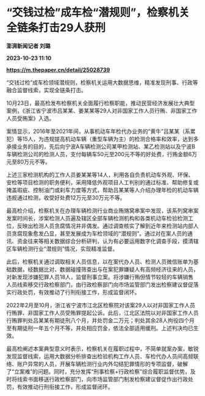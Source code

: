 # “交钱过检”成车检“潜规则”，检察机关全链条打击29人获刑
**澎湃新闻记者 刘璐**

**2023-10-23 11:10**

**https://m.thepaper.cn/detail/25028739**

“交钱过检”成车检领域潜规则，检察机关运用大数据思维，精准发现刑事、行政等融合监督线索，实现全链条打击。

10月23日，最高检发布检察机关全面履行检察职能，推动民营经济发展壮大典型案例，《浙江省宁波市吕某某、姜某某等29人对非国家工作人员行贿、非国家工作人员受贿案》入选。

案情显示，2016年至2021年间，从事机动车年检代办业务的“黄牛”吕某某（系累犯）等15人，为违规提高机动车辆（重型车辆为主）的检测合格率和效率，达到多承接业务的目的，先后向宁波A车辆检测公司某甲检测站、某乙检测站以及宁波B车辆检测公司的检测人员，支付每辆车50元至200元不等的好处费，行贿金额6万元至80万元不等。

上述三家检测机构的工作人员姜某某等14人，利用各自负责机动车外观、环保、安检等项目检测的职务便利，采用降低外观项目人工判别的通过标准、帮助修复或掩盖瑕疵、控制油门或刹车力度等方式，帮助吕某某等人介绍办理年检的机动车辆违规通过检测，收受好处费12万元至30万元不等。

最高检介绍，检察机关在办理车辆检测行业商业贿赂窝串案中发现，该系列窝串案发案时间长，涉案检测人员遍及辖区全部车辆检测机构和各类机动车检验检测工位，反映出检测人员贪腐情况并非偶发。通过调查核实了解到近年来检测站内部人员贪腐现象愈发凸显，甚至发展成为车检领域的“潜规则”。通过对在案人员的通讯、资金往来等相关数据综合分析研判，认为有必要运用数字化调查手段，摸清辖区车辆检测行业“潜规则”情况，实现精准监督。

此后，检察机关通过调取相关人员信息，以在案代办人员、检测人员微信账单为基础数据，经数据比对、数据碰撞筛查出与在案犯罪嫌疑人有高频经济往来的人员，对新发现涉嫌犯罪人员18人，监督刑事立案。将涉嫌行贿但情节较轻的车辆销售人员线索移交行政检察部门，由行政检察部门向市场监管部门发出检察建议督促落实行政处罚，有效推动了行刑衔接工作，形成监督闭环。

2022年2月至10月，浙江省宁波市江北区检察院对该案29人以对非国家工作人员行贿罪、非国家工作人员受贿罪提起公诉。此后，江北区法院以对非国家工作人员行贿罪判处吕某某有期徒刑八个月，并处罚金二万元；判处其余28人拘役四个月至有期徒刑一年五个月不等，并处相应罚金，依法全部适用缓刑。上述判决均已生效。

最高检阐述本案典型意义时表示，检察机关在履职过程中，不简单就案办案，敏锐发现监督线索，运用大数据分析排查出检验机构工作人员、车检代办人员间高频联络、账户异常的人员，开展车辆检测行业内外勾结犯罪情形的专项监督，破解了“立案难”的问题。同时，充分发挥“刑事检察+行政检察”综合履职监督优势，及时将线索书面移送行政检察部门，向市场监管部门制发检察建议督促作出行政处罚，有效推动行刑衔接工作，形成监督闭环。